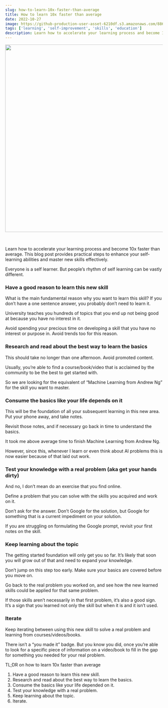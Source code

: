 ```yaml
---
slug: how-to-learn-10x-faster-than-average
title: How to learn 10x faster than average
date: 2022-10-27
image: https://github-production-user-asset-6210df.s3.amazonaws.com/88618738/280500003-e310841f-bc8b-433b-aa79-1debc6e40ef9.png
tags: ['learning', 'self-improvement', 'skills', 'education']
description: Learn how to accelerate your learning process and become 10x faster than average. This blog post provides practical steps to enhance your self-learning abilities and master new skills effectively.
---
```


<p align="center">
    <img width="600" src="https://github-production-user-asset-6210df.s3.amazonaws.com/88618738/280500003-e310841f-bc8b-433b-aa79-1debc6e40ef9.png"/>
</p>

<br />

Learn how to accelerate your learning process and become 10x faster than average. This blog post provides practical steps to enhance your self-learning abilities and master new skills effectively.

<!-- truncate -->

<div style={{borderTop: '1px solid #21af90', margin: '1.5em 0'}} />

Everyone is a self learner. But people’s rhythm of self learning can be vastly different.

### Have a good reason to learn this new skill

What is the main fundamental reason why you want to learn this skill? If you don’t have a one sentence answer, you probably don’t need to learn it.

University teaches you hundreds of topics that you end up not being good at because you have no interest in it.

Avoid spending your precious time on developing a skill that you have no interest or purpose in. Avoid trends too for this reason.

### Research and read about the best way to learn the basics

This should take no longer than one afternoon. Avoid promoted content.

Usually, you’re able to find a course/book/video that is acclaimed by the community to be the best to get started with.

So we are looking for the equivalent of “Machine Learning from Andrew Ng” for the skill you want to master.

### Consume the basics like your life depends on it

This will be the foundation of all your subsequent learning in this new area. Put your phone away, and take notes.

Revisit those notes, and if necessary go back in time to understand the basics.

It took me above average time to finish Machine Learning from Andrew Ng.

However, since this, whenever I learn or even think about AI problems this is now easier because of that laid out work.

### Test your knowledge with a real problem (aka get your hands dirty)

And no, I don’t mean do an exercise that you find online.

Define a problem that you can solve with the skills you acquired and work on it.

Don’t ask for the answer. Don’t Google for the solution, but Google for something that is a current impediment on your solution.

If you are struggling on formulating the Google prompt, revisit your first notes on the skill.

### Keep learning about the topic

The getting started foundation will only get you so far. It’s likely that soon you will grow out of that and need to expand your knowledge.

Don’t jump on this step too early. Make sure your basics are covered before you move on.

Go back to the real problem you worked on, and see how the new learned skills could be applied for that same problem.

If those skills aren’t necessarily in that first problem, it’s also a good sign. It’s a sign that you learned not only the skill but when it is and it isn’t used.

### Iterate

Keep iterating between using this new skill to solve a real problem and learning from courses/videos/books.

There isn’t a “you made it” badge. But you know you did, once you’re able to look for a specific piece of information on a video/book to fill in the gap for something you needed for your real problem.

<div style={{borderTop: '1px solid #21af90', margin: '1.5em 0'}} />

TL;DR on how to learn 10x faster than average

1. Have a good reason to learn this new skill.
2. Research and read about the best way to learn the basics.
3. Consume the basics like your life depended on it.
4. Test your knowledge with a real problem.
5. Keep learning about the topic.
6. Iterate.
